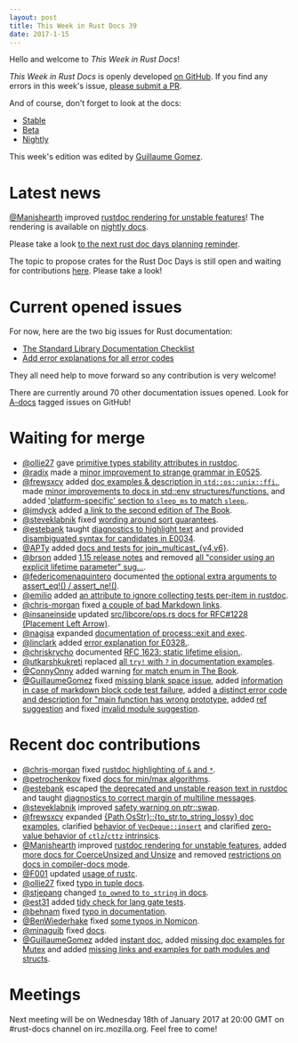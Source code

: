 ```yaml
---
layout: post
title: This Week in Rust Docs 39
date: 2017-1-15
---
```


Hello and welcome to *This Week in Rust Docs*!

*This Week in Rust Docs* is openly developed [on GitHub](https://github.com/GuillaumeGomez/this-week-in-rust-docs).
If you find any errors in this week's issue, [please submit a PR](https://github.com/GuillaumeGomez/this-week-in-rust-docs/pulls).

And of course, don't forget to look at the docs:

* [Stable](https://doc.rust-lang.org/)
* [Beta](http://doc.rust-lang.org/beta/)
* [Nightly](http://doc.rust-lang.org/nightly/)

This week's edition was edited by [Guillaume Gomez](https://github.com/GuillaumeGomez).

# Latest news

[@Manishearth](https://github.com/Manishearth) improved [rustdoc rendering for unstable features](https://github.com/rust-lang/rust/pull/38843)! The rendering is available on [nightly docs](https://doc.rust-lang.org/nightly/std/convert/trait.TryFrom.html).

Please take a look [to the next rust doc days planning reminder](https://users.rust-lang.org/t/reminder-planning-the-next-rust-doc-days/6901).

The topic to propose crates for the Rust Doc Days is still open and waiting for contributions [here](https://users.rust-lang.org/t/call-for-proposals-for-next-rust-doc-days-crates/6685). Please take a look!

# Current opened issues

For now, here are the two big issues for Rust documentation:

* [The Standard Library Documentation Checklist](https://github.com/rust-lang/rust/issues/29329)
* [Add error explanations for all error codes](https://github.com/rust-lang/rust/issues/32777)

They all need help to move forward so any contribution is very welcome!

There are currently around 70 other documentation issues opened. Look for [A-docs](https://github.com/rust-lang/rust/issues?q=is%3Aopen+is%3Aissue+label%3AA-docs) tagged issues on GitHub!

# Waiting for merge

* [@ollie27](https://github.com/ollie27) gave [primitive types stability attributes in rustdoc](https://github.com/rust-lang/rust/pull/39076).
* [@radix](https://github.com/radix) made a [minor improvement to strange grammar in E0525](https://github.com/rust-lang/rust/pull/39072).
* [@frewsxcv](https://github.com/frewsxcv) added [doc examples & description in `std::os::unix::ffi`.](https://github.com/rust-lang/rust/pull/39065), made [minor improvements to docs in std::env structures/functions.](https://github.com/rust-lang/rust/pull/39028) and added ['platform-specific' section to `sleep_ms` to match `sleep`.](https://github.com/rust-lang/rust/pull/38761).
* [@jmdyck](https://github.com/jmdyck) added [a link to the second edition of The Book](https://github.com/rust-lang/rust/pull/39043).
* [@steveklabnik](https://github.com/steveklabnik) fixed [wording around sort guarantees](https://github.com/rust-lang/rust/pull/38961).
* [@estebank](https://github.com/estebank) taught [diagnostics to highlight text](https://github.com/rust-lang/rust/pull/38955) and provided [disambiguated syntax for candidates in E0034](https://github.com/rust-lang/rust/pull/38168).
* [@APTy](https://github.com/APTy) added [docs and tests for join_multicast_{v4,v6}](https://github.com/rust-lang/rust/pull/39007).
* [@brson](https://github.com/brson) added [1.15 release notes](https://github.com/rust-lang/rust/pull/38966) and removed [all "consider using an explicit lifetime parameter" sug…](https://github.com/rust-lang/rust/pull/37057).
* [@federicomenaquintero](https://github.com/federicomenaquintero) documented [the optional extra arguments to assert_eq!() / assert_ne!()](https://github.com/rust-lang/rust/pull/38247).
* [@emilio](https://github.com/emilio) added [an attribute to ignore collecting tests per-item in rustdoc](https://github.com/rust-lang/rust/pull/38825).
* [@chris-morgan](https://github.com/chris-morgan) fixed [a couple of bad Markdown links](https://github.com/rust-lang/rust/pull/38922).
* [@insaneinside](https://github.com/insaneinside) updated [src/libcore/ops.rs docs for RFC#1228 (Placement Left Arrow)](https://github.com/rust-lang/rust/pull/38930).
* [@nagisa](https://github.com/nagisa) expanded [documentation of process::exit and exec](https://github.com/rust-lang/rust/pull/38518).
* [@linclark](https://github.com/linclark) added [error explanation for E0328.](https://github.com/rust-lang/rust/pull/38108).
* [@chriskrycho](https://github.com/chriskrycho) documented [RFC 1623: static lifetime elision.](https://github.com/rust-lang/rust/pull/37928).
* [@utkarshkukreti](https://github.com/utkarshkukreti) replaced [all `try!` with `?` in documentation examples](https://github.com/rust-lang/rust/pull/38648).
* [@ConnyOnny](https://github.com/ConnyOnny) added warning [for match enum in The Book](https://github.com/rust-lang/rust/pull/38794).
* [@GuillaumeGomez](https://github.com/GuillaumeGomez) fixed [missing blank space issue](https://github.com/rust-lang/rust/pull/39069), added [information in case of markdown block code test failure](https://github.com/rust-lang/rust/pull/36320), added [a distinct error code and description for "main function has wrong prototype](https://github.com/rust-lang/rust/pull/38819), added [ref suggestion](https://github.com/rust-lang/rust/pull/37658) and fixed [invalid module suggestion](https://github.com/rust-lang/rust/pull/38255).

# Recent doc contributions

* [@chris-morgan](https://github.com/chris-morgan) fixed [rustdoc highlighting of `&` and `*`](https://github.com/rust-lang/rust/pull/38569).
* [@petrochenkov](https://github.com/petrochenkov) fixed [docs for min/max algorithms](https://github.com/rust-lang/rust/pull/38995).
* [@estebank](https://github.com/estebank) escaped [the deprecated and unstable reason text in rustdoc](https://github.com/rust-lang/rust/pull/38244) and taught [diagnostics to correct margin of multiline messages](https://github.com/rust-lang/rust/pull/38916).
* [@steveklabnik](https://github.com/steveklabnik) improved [safety warning on ptr::swap](https://github.com/rust-lang/rust/pull/38910).
* [@frewsxcv](https://github.com/frewsxcv) expanded [{Path,OsStr}::{to_str,to_string_lossy} doc examples](https://github.com/rust-lang/rust/pull/38839), clarified [behavior of `VecDeque::insert`](https://github.com/rust-lang/rust/pull/38581) and clarified [zero-value behavior of `ctlz`/`cttz` intrinsics](https://github.com/rust-lang/rust/pull/38310).
* [@Manishearth](https://github.com/Manishearth) improved [rustdoc rendering for unstable features](https://github.com/rust-lang/rust/pull/38843), added [more docs for CoerceUnsized and Unsize](https://github.com/rust-lang/rust/pull/38816) and removed [restrictions on docs in compiler-docs mode](https://github.com/rust-lang/rust/pull/38929).
* [@F001](https://github.com/F001) updated [usage of rustc](https://github.com/rust-lang/rust/pull/38841).
* [@ollie27](https://github.com/ollie27) fixed [typo in tuple docs](https://github.com/rust-lang/rust/pull/38836).
* [@stjepang](https://github.com/stjepang) changed [`to_owned` to `to_string` in docs](https://github.com/rust-lang/rust/pull/39024).
* [@est31](https://github.com/est31) added [tidy check for lang gate tests](https://github.com/rust-lang/rust/pull/38914).
* [@behnam](https://github.com/behnam) fixed [typo in documentation](https://github.com/rust-lang/rust/pull/39027).
* [@BenWiederhake](https://github.com/BenWiederhake) fixed [some typos in Nomicon](https://github.com/rust-lang/rust/pull/38994).
* [@minaguib](https://github.com/minaguib) fixed [docs](https://github.com/rust-lang/rust/pull/38799).
* [@GuillaumeGomez](https://github.com/GuillaumeGomez) added [instant doc](https://github.com/rust-lang/rust/pull/38362), added [missing doc examples for Mutex](https://github.com/rust-lang/rust/pull/38965) and added [missing links and examples for path modules and structs](https://github.com/rust-lang/rust/pull/38946).

# Meetings

Next meeting will be on Wednesday 18th of January 2017 at 20:00 GMT on #rust-docs channel on irc.mozilla.org. Feel free to come!
